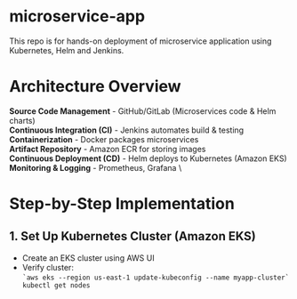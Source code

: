 # microservice-app
This repo is for hands-on deployment of microservice application using Kubernetes, Helm and Jenkins.

# Architecture Overview
**Source Code Management** - GitHub/GitLab (Microservices code & Helm charts) \
**Continuous Integration (CI)** - Jenkins automates build & testing \
**Containerization** - Docker packages microservices \
**Artifact Repository** - Amazon ECR for storing images \
**Continuous Deployment (CD)** - Helm deploys to Kubernetes (Amazon EKS) \
**Monitoring & Logging** - Prometheus, Grafana \

# Step-by-Step Implementation

## 1. Set Up Kubernetes Cluster (Amazon EKS)
* Create an EKS cluster using AWS UI
* Verify cluster: \
`` `aws eks --region us-east-1 update-kubeconfig --name myapp-cluster` 
kubectl get nodes ``

